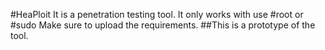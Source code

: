 #HeaPloit 
It is a penetration testing tool. 
It only works with use #root or #sudo 
Make sure to upload the requirements. 
##This is a prototype of the tool. 
